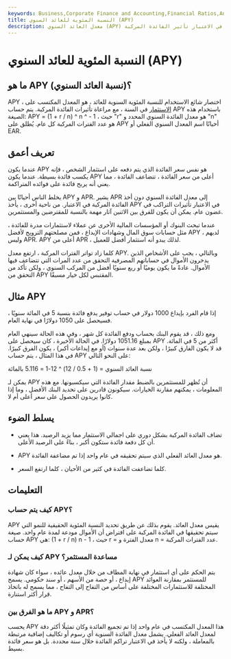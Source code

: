 ```yaml
---
keywords: Business,Corporate Finance and Accounting,Financial Ratios,Annual Percentage Yield,Apy,Compounding Interest
title: النسبة المئوية للعائد السنوي (APY)
description: معدل العائد السنوي (APY) هو معدل العائد الفعلي على الاستثمار لمدة عام واحد مع الأخذ في الاعتبار تأثير الفائدة المركبة.
---
```


# النسبة المئوية للعائد السنوي (APY)
## ما هو APY (نسبة العائد السنوي)؟

APY ، اختصار شائع الاستخدام للنسبة المئوية السنوية للعائد ، هو المعدل المكتسب على [الاستثمار](/investing) في السنة ، مع مراعاة تأثيرات الفائدة المركبة. يتم حساب APY باستخدام هذه الصيغة: APY = (1 + r / n) ^ n ^ - 1 ، حيث "r" هو معدل الفائدة السنوي المحدد و "n" هو عدد الفترات المركبة كل عام. يُطلق على APY أحيانًا اسم المعدل السنوي الفعلي أو EAR.

## تعريف أعمق

عندما يكون APY هو نفس سعر الفائدة الذي يتم دفعه على استثمار الشخص ، فإنه يكسب فائدة بسيطة. عندما يكون APY أعلى من سعر الفائدة ، تتضاعف الفائدة ، مما يعني أنه يربح فائدة على فوائده المتراكمة.

يخلط الناس أحيانًا بين APY و APR. يشير APR إلى معدل الفائدة السنوي دون أخذ الفائدة المركبة في الاعتبار. من ناحية أخرى ، يأخذ APY في الاعتبار تأثيرات التراكب في غضون عام. يمكن أن يكون للفرق بين الاثنين آثار مهمة بالنسبة للمقترضين والمستثمرين.

عندما تبحث البنوك أو المؤسسات المالية الأخرى عن عملاء لاستثمارات مدرة للفائدة ، مثل حسابات سوق المال وشهادات الإيداع ، فمن مصلحتهم الترويج لأفضل APY لديهم ، وليس APR. APY أعلى من APR ، لذلك يبدو أنه استثمار أفضل للعميل.

كلما زاد تواتر الفترات المركبة ، ارتفع معدل APY. وبالتالي ، يجب على الأشخاص الذين يدخرون الأموال في حساباتهم المصرفية التحقق من عدد المرات التي تتضاعف فيها الأموال. عادةً ما يكون يوميًا أو ربع سنويًا أفضل من المركب السنوي ، ولكن تأكد من التحقق من APY المقتبس لكل خيار مسبقًا.

## مثال APY

إذا قام الفرد بإيداع 1000 دولار في حساب توفير يدفع فائدة بنسبة 5 في المائة سنويًا ، فسيحصل على 1050 دولارًا في نهاية العام.

ومع ذلك ، قد يقوم البنك بحساب ودفع الفائدة كل شهر ، وفي هذه الحالة سينهي العام بمبلغ 1051.16 دولارًا. في الحالة الأخيرة ، كان سيحصل على APY أكثر من 5 في المائة. قد لا يكون الفارق كبيرًا ، ولكن بعد عدة سنوات (أو مع إيداعات أكبر) ، يكون الفرق كبيرًا. في هذا المثال ، يتم حساب APY على النحو التالي:

نسبة العائد السنوي = (1 + 0.5 / 12) ^ 12-1 = 5.116 بالمائة

يمكن لـ APY أن تُظهر للمستثمرين بالضبط مقدار الفائدة التي سيكسبونها. مع هذه المعلومات ، يمكنهم مقارنة الخيارات. سيكونون قادرين على تحديد البنك الأفضل ، وما إذا كانوا يريدون الحصول على سعر أعلى أم لا.

## يسلط الضوء

- تضاف الفائدة المركبة بشكل دوري على اجمالي الاستثمار مما يزيد الرصيد. هذا يعني أن كل دفعة فائدة ستكون أكبر ، بناءً على الرصيد الأعلى.

- APY هو معدل العائد الفعلي الذي سيتم تحقيقه في عام واحد إذا تم مضاعفة الفائدة.

- كلما تضاعفت الفائدة في كثير من الأحيان ، كلما ارتفع السعر.

## التعليمات

### كيف يتم حساب APY؟

APY يقيس معدل العائد. يقوم بذلك عن طريق تحديد النسبة المئوية الحقيقية للنمو التي سيتم تحقيقها في الفائدة المركبة على افتراض أن الأموال مودعة لمدة عام واحد. صيغة حساب APY هي: (1 + r / n) n - 1 ، حيث r = معدل الفترة و n = عدد الفترات المركبة.

### كيف يمكن لـ APY مساعدة المستثمر؟

يتم الحكم على أي استثمار في نهاية المطاف من خلال معدل عائده ، سواء كان شهادة إيداع ، أو حصة من الأسهم ، أو سند حكومي. يسمح APY للمستثمر بمقارنة العوائد المختلفة للاستثمارات المختلفة على أساس من التفاح إلى التفاح ، مما يسمح له باتخاذ قرار أكثر استنارة.

### ما هو الفرق بين APY و APR؟

يحسب APY هذا المعدل المكتسب في عام واحد إذا تم تجميع الفائدة وكان تمثيلًا أكثر دقة لمعدل العائد الفعلي. يشمل معدل الفائدة السنوية أي رسوم أو تكاليف إضافية مرتبطة بالمعاملة ، ولكنه لا يأخذ في الاعتبار تراكم الفائدة خلال سنة محددة. بل هو سعر فائدة بسيط.

